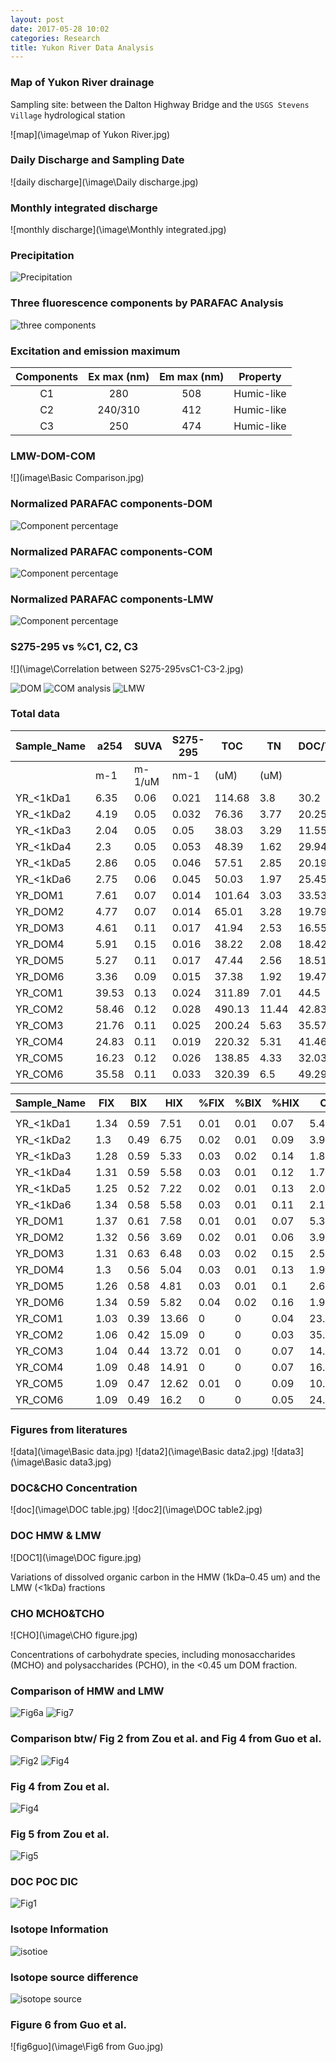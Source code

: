 ```yaml
---
layout: post
date: 2017-05-28 10:02
categories: Research
title: Yukon River Data Analysis
---
```

### Map of Yukon River drainage

Sampling site: between the Dalton Highway Bridge and the `USGS Stevens Village` hydrological station

![map](\image\map of Yukon River.jpg)

### Daily Discharge and Sampling Date
![daily discharge](\image\Daily discharge.jpg)

### Monthly integrated discharge
![monthly discharge](\image\Monthly integrated.jpg)

### Precipitation
![Precipitation](\image\Precipitation.jpg)

### Three fluorescence components by PARAFAC Analysis

![three components](\image\Fluorescence-EEM-Plot-of-component-Combined.jpg)

### Excitation and emission maximum

|Components|  Ex max (nm) | Em max (nm) |Property|
|:--:|:-------:|:------:|:--------:|
| C1 |   280   |   508  |Humic-like|
| C2 | 240/310 |   412  |Humic-like|
| C3 |   250   |   474  |Humic-like|



### LMW-DOM-COM

![](image\Basic Comparison.jpg)

### Normalized PARAFAC components-DOM
![Component percentage](\image\DOM-C1-C2-C3.jpg)

### Normalized PARAFAC components-COM
![Component percentage](\image\COM-C1-C2-C3.jpg)

### Normalized PARAFAC components-LMW
![Component percentage](\image\LMW-C1-C2-C3.jpg)

### S275-295 vs %C1, C2, C3
![](\image\Correlation between S275-295vsC1-C3-2.jpg)

![DOM](\image\DOM.jpg)
![COM analysis](\image\Analysis.jpg)
![LMW](\image\LMW.jpg)

### Total data

| Sample_Name | a254  | SUVA   | S275-295 | TOC    | TN    | DOC/TN | Weight | Carbon percentage | Nitrogen percentage | MCHO   | %MCHO |
|-------------|-------|--------|----------|--------|-------|--------|--------|-------------------|---------------------|--------|-------|
|             | m-1   | m-1/uM | nm-1     | (uM)   | (uM)  |        | mg     | %                 | %                   | (uM-C) | %     |
| YR_<1kDa1   | 6.35  | 0.06   | 0.021    | 114.68 | 3.8   | 30.2   | 3.01   | 4.57              | 0.18                | 14.85  | 12.95 |
| YR_<1kDa2   | 4.19  | 0.05   | 0.032    | 76.36  | 3.77  | 20.25  | 3.62   | 2.53              | 0.15                | 13.64  | 17.86 |
| YR_<1kDa3   | 2.04  | 0.05   | 0.05     | 38.03  | 3.29  | 11.55  | 3.36   | 1.36              | 0.14                | 13.18  | 34.65 |
| YR_<1kDa4   | 2.3   | 0.05   | 0.053    | 48.39  | 1.62  | 29.94  | 3.08   | 1.89              | 0.07                | 15.66  | 32.36 |
| YR_<1kDa5   | 2.86  | 0.05   | 0.046    | 57.51  | 2.85  | 20.19  | 3.11   | 2.22              | 0.13                | 16.89  | 29.37 |
| YR_<1kDa6   | 2.75  | 0.06   | 0.045    | 50.03  | 1.97  | 25.45  | 3.71   | 1.62              | 0.07                | 6.29   | 12.57 |
| YR_DOM1     | 7.61  | 0.07   | 0.014    | 101.64 | 3.03  | 33.53  | 2.95   | 4.13              | 0.14                | 21.43  | 21.08 |
| YR_DOM2     | 4.77  | 0.07   | 0.014    | 65.01  | 3.28  | 19.79  | 3.24   | 2.41              | 0.14                | 16.03  | 24.65 |
| YR_DOM3     | 4.61  | 0.11   | 0.017    | 41.94  | 2.53  | 16.55  | 3.96   | 1.27              | 0.09                | 12.53  | 29.87 |
| YR_DOM4     | 5.91  | 0.15   | 0.016    | 38.22  | 2.08  | 18.42  | 3.16   | 1.45              | 0.09                | 5.8    | 15.18 |
| YR_DOM5     | 5.27  | 0.11   | 0.017    | 47.44  | 2.56  | 18.51  | 3.62   | 1.57              | 0.1                 | 16.39  | 34.55 |
| YR_DOM6     | 3.36  | 0.09   | 0.015    | 37.38  | 1.92  | 19.47  | 2.98   | 1.51              | 0.09                | 8.98   | 24.01 |
| YR_COM1     | 39.53 | 0.13   | 0.024    | 311.89 | 7.01  | 44.5   | 1.91   | 19.6              | 0.51                | 105.83 | 33.93 |
| YR_COM2     | 58.46 | 0.12   | 0.028    | 490.13 | 11.44 | 42.83  | 3.32   | 17.72             | 0.48                | 141.08 | 28.78 |
| YR_COM3     | 21.76 | 0.11   | 0.025    | 200.24 | 5.63  | 35.57  | 1.67   | 14.39             | 0.47                | 55.48  | 27.71 |
| YR_COM4     | 24.83 | 0.11   | 0.019    | 220.32 | 5.31  | 41.46  | 1.79   | 14.77             | 0.42                | 73.61  | 33.41 |
| YR_COM5     | 16.23 | 0.12   | 0.026    | 138.85 | 4.33  | 32.03  | 1.65   | 10.1              | 0.37                | 55.44  | 39.92 |
| YR_COM6     | 35.58 | 0.11   | 0.033    | 320.39 | 6.5   | 49.29  | 2.95   | 13.03             | 0.31                | 81.23  | 25.35 |

| Sample_Name | FIX  | BIX  | HIX   | %FIX | %BIX | %HIX | C1     | C2     | C3     | %C1   | %C2   | %C3   |
|-------------|------|------|-------|------|------|------|--------|--------|--------|-------|-------|-------|
|             |      |      |       |      |      |      |        |        |        |       |       |       |
| YR_<1kDa1   | 1.34 | 0.59 | 7.51  | 0.01 | 0.01 | 0.07 | 5.421  | 15.402 | 11.369 | 0.047 | 0.134 | 0.099 |
| YR_<1kDa2   | 1.3  | 0.49 | 6.75  | 0.02 | 0.01 | 0.09 | 3.912  | 12.088 | 8.324  | 0.034 | 0.105 | 0.073 |
| YR_<1kDa3   | 1.28 | 0.59 | 5.33  | 0.03 | 0.02 | 0.14 | 1.818  | 5.289  | 3.717  | 0.016 | 0.046 | 0.032 |
| YR_<1kDa4   | 1.31 | 0.59 | 5.58  | 0.03 | 0.01 | 0.12 | 1.734  | 4.999  | 3.566  | 0.015 | 0.044 | 0.031 |
| YR_<1kDa5   | 1.25 | 0.52 | 7.22  | 0.02 | 0.01 | 0.13 | 2.06   | 5.472  | 4.263  | 0.018 | 0.048 | 0.037 |
| YR_<1kDa6   | 1.34 | 0.58 | 5.58  | 0.03 | 0.01 | 0.11 | 2.135  | 5.725  | 4.414  | 0.019 | 0.05  | 0.038 |
| YR_DOM1     | 1.37 | 0.61 | 7.58  | 0.01 | 0.01 | 0.07 | 5.353  | 15.205 | 10.979 | 0.047 | 0.133 | 0.096 |
| YR_DOM2     | 1.32 | 0.56 | 3.69  | 0.02 | 0.01 | 0.06 | 3.997  | 12.736 | 8.304  | 0.035 | 0.111 | 0.072 |
| YR_DOM3     | 1.31 | 0.63 | 6.48  | 0.03 | 0.02 | 0.15 | 2.586  | 7.11   | 5.365  | 0.023 | 0.062 | 0.047 |
| YR_DOM4     | 1.3  | 0.56 | 5.04  | 0.03 | 0.01 | 0.13 | 1.979  | 5.927  | 4.173  | 0.017 | 0.052 | 0.036 |
| YR_DOM5     | 1.26 | 0.58 | 4.81  | 0.03 | 0.01 | 0.1  | 2.683  | 7.211  | 5.505  | 0.023 | 0.063 | 0.048 |
| YR_DOM6     | 1.34 | 0.59 | 5.82  | 0.04 | 0.02 | 0.16 | 1.993  | 5.181  | 4.126  | 0.017 | 0.045 | 0.036 |
| YR_COM1     | 1.03 | 0.39 | 13.66 | 0    | 0    | 0.04 | 23.412 | 24.319 | 34.765 | 0.204 | 0.212 | 0.303 |
| YR_COM2     | 1.06 | 0.42 | 15.09 | 0    | 0    | 0.03 | 35.498 | 35.186 | 49.029 | 0.31  | 0.307 | 0.428 |
| YR_COM3     | 1.04 | 0.44 | 13.72 | 0.01 | 0    | 0.07 | 14.185 | 17.107 | 22.409 | 0.124 | 0.149 | 0.195 |
| YR_COM4     | 1.09 | 0.48 | 14.91 | 0    | 0    | 0.07 | 16.139 | 17.396 | 25.885 | 0.141 | 0.152 | 0.226 |
| YR_COM5     | 1.09 | 0.47 | 12.62 | 0.01 | 0    | 0.09 | 10.179 | 11.375 | 16.713 | 0.089 | 0.099 | 0.146 |
| YR_COM6     | 1.09 | 0.49 | 16.2  | 0    | 0    | 0.05 | 24.492 | 24.344 | 36.793 | 0.214 | 0.212 | 0.321 |


### Figures from literatures

![data](\image\Basic data.jpg)
![data2](\image\Basic data2.jpg)
![data3](\image\Basic data3.jpg)

### DOC&CHO Concentration

![doc](\image\DOC table.jpg)
![doc2](\image\DOC table2.jpg)

### DOC HMW & LMW
![DOC1](\image\DOC figure.jpg)

Variations of dissolved organic carbon in the HMW (1kDa–0.45 um) and the LMW (<1kDa) fractions

### CHO MCHO&TCHO

![CHO](\image\CHO figure.jpg)

Concentrations of carbohydrate species, including monosaccharides (MCHO) and polysaccharides (PCHO), in the <0.45 um DOM fraction.

### Comparison of HMW and LMW

![Fig6a](\image\Fig6a.jpg)
![Fig7](\image\Fig7.jpg)

### Comparison btw/ Fig 2 from Zou et al. and Fig 4 from Guo et al.

![Fig2](\image\Fig2_from_zou.jpg)
![Fig4](\image\Fig4_from_Guo.jpg)

### Fig 4 from Zou et al.

![Fig4](\image\Fig4_from_zou.jpg)

### Fig 5 from Zou et al.

![Fig5](\image\Fig5_from_zou.jpg)

### DOC POC DIC

![Fig1](\image\DOC-POC-DIC.jpg)

### Isotope Information

![isotioe](\image\Isotope.jpg)

### Isotope source difference

![isotope source](\image\isotope-source.jpg)

### Figure 6 from Guo et al.

![fig6guo](\image\Fig6 from Guo.jpg)
